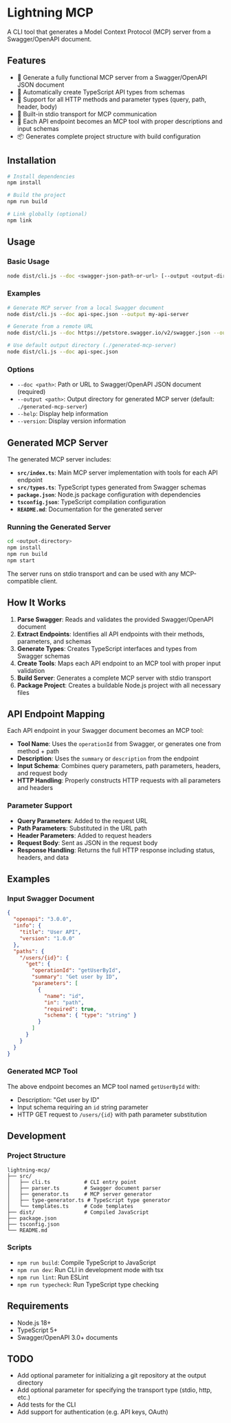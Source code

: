 # Lightning MCP

A CLI tool that generates a Model Context Protocol (MCP) server from a Swagger/OpenAPI document.

## Features

- 🚀 Generate a fully functional MCP server from a Swagger/OpenAPI JSON document
- 📝 Automatically create TypeScript API types from schemas
- 🔧 Support for all HTTP methods and parameter types (query, path, header, body)
- 📡 Built-in stdio transport for MCP communication
- 🎯 Each API endpoint becomes an MCP tool with proper descriptions and input schemas
- 📦 Generates complete project structure with build configuration

## Installation

```bash
# Install dependencies
npm install

# Build the project
npm run build

# Link globally (optional)
npm link
```

## Usage

### Basic Usage

```bash
node dist/cli.js --doc <swagger-json-path-or-url> [--output <output-directory>]
```

### Examples

```bash
# Generate MCP server from a local Swagger document
node dist/cli.js --doc api-spec.json --output my-api-server

# Generate from a remote URL
node dist/cli.js --doc https://petstore.swagger.io/v2/swagger.json --output petstore-server

# Use default output directory (./generated-mcp-server)
node dist/cli.js --doc api-spec.json
```

### Options

- `--doc <path>`: Path or URL to Swagger/OpenAPI JSON document (required)
- `--output <path>`: Output directory for generated MCP server (default: `./generated-mcp-server`)
- `--help`: Display help information
- `--version`: Display version information

## Generated MCP Server

The generated MCP server includes:

- **`src/index.ts`**: Main MCP server implementation with tools for each API endpoint
- **`src/types.ts`**: TypeScript types generated from Swagger schemas
- **`package.json`**: Node.js package configuration with dependencies
- **`tsconfig.json`**: TypeScript compilation configuration
- **`README.md`**: Documentation for the generated server

### Running the Generated Server

```bash
cd <output-directory>
npm install
npm run build
npm start
```

The server runs on stdio transport and can be used with any MCP-compatible client.

## How It Works

1. **Parse Swagger**: Reads and validates the provided Swagger/OpenAPI document
2. **Extract Endpoints**: Identifies all API endpoints with their methods, parameters, and schemas
3. **Generate Types**: Creates TypeScript interfaces and types from Swagger schemas
4. **Create Tools**: Maps each API endpoint to an MCP tool with proper input validation
5. **Build Server**: Generates a complete MCP server with stdio transport
6. **Package Project**: Creates a buildable Node.js project with all necessary files

## API Endpoint Mapping

Each API endpoint in your Swagger document becomes an MCP tool:

- **Tool Name**: Uses the `operationId` from Swagger, or generates one from method + path
- **Description**: Uses the `summary` or `description` from the endpoint
- **Input Schema**: Combines query parameters, path parameters, headers, and request body
- **HTTP Handling**: Properly constructs HTTP requests with all parameters and headers

### Parameter Support

- **Query Parameters**: Added to the request URL
- **Path Parameters**: Substituted in the URL path
- **Header Parameters**: Added to request headers
- **Request Body**: Sent as JSON in the request body
- **Response Handling**: Returns the full HTTP response including status, headers, and data

## Examples

### Input Swagger Document

```json
{
  "openapi": "3.0.0",
  "info": {
    "title": "User API",
    "version": "1.0.0"
  },
  "paths": {
    "/users/{id}": {
      "get": {
        "operationId": "getUserById",
        "summary": "Get user by ID",
        "parameters": [
          {
            "name": "id",
            "in": "path",
            "required": true,
            "schema": { "type": "string" }
          }
        ]
      }
    }
  }
}
```

### Generated MCP Tool

The above endpoint becomes an MCP tool named `getUserById` with:
- Description: "Get user by ID"
- Input schema requiring an `id` string parameter
- HTTP GET request to `/users/{id}` with path parameter substitution

## Development

### Project Structure

```
lightning-mcp/
├── src/
│   ├── cli.ts           # CLI entry point
│   ├── parser.ts        # Swagger document parser
│   ├── generator.ts     # MCP server generator
│   ├── type-generator.ts # TypeScript type generator
│   └── templates.ts     # Code templates
├── dist/                # Compiled JavaScript
├── package.json
├── tsconfig.json
└── README.md
```

### Scripts

- `npm run build`: Compile TypeScript to JavaScript
- `npm run dev`: Run CLI in development mode with tsx
- `npm run lint`: Run ESLint
- `npm run typecheck`: Run TypeScript type checking

## Requirements

- Node.js 18+ 
- TypeScript 5+
- Swagger/OpenAPI 3.0+ documents

## TODO

- Add optional parameter for initializing a git repository at the output directory
- Add optional parameter for specifying the transport type (stdio, http, etc.)
- Add tests for the CLI
- Add support for authentication (e.g. API keys, OAuth)
